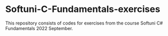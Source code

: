 # Softuni-C-Fundamentals-exercises
This repository consists of codes for exercises from the course Softuni C# Fundamentals 2022 September.

